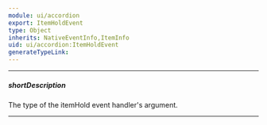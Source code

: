 ```yaml
---
module: ui/accordion
export: ItemHoldEvent
type: Object
inherits: NativeEventInfo,ItemInfo
uid: ui/accordion:ItemHoldEvent
generateTypeLink: 
---
```

---
##### shortDescription
The type of the itemHold event handler's argument.

---
<!-- Description goes here -->
